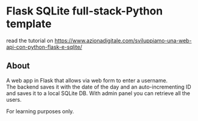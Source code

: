 # Flask SQLite full-stack-Python template

read the tutorial on https://www.azionadigitale.com/sviluppiamo-una-web-api-con-python-flask-e-sqlite/

## About

A web app in Flask that allows via web form to enter a username.<br> 
The backend saves it with the date of the day and an auto-incrementing ID and saves it to a local SQLite DB.
With admin panel you can retrieve all the users.

For learning purposes only.
